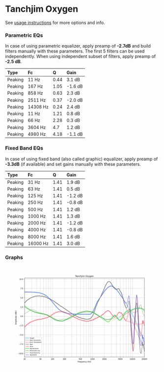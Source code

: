 # Tanchjim Oxygen
See [usage instructions](https://github.com/jaakkopasanen/AutoEq#usage) for more options and info.

### Parametric EQs
In case of using parametric equalizer, apply preamp of **-2.7dB** and build filters manually
with these parameters. The first 5 filters can be used independently.
When using independent subset of filters, apply preamp of **-2.5 dB**.

| Type    | Fc       |    Q | Gain    |
|:--------|:---------|:-----|:--------|
| Peaking | 11 Hz    | 0.44 | 3.1 dB  |
| Peaking | 167 Hz   | 1.05 | -1.6 dB |
| Peaking | 858 Hz   | 0.63 | 2.3 dB  |
| Peaking | 2511 Hz  | 0.37 | -2.0 dB |
| Peaking | 14308 Hz | 0.24 | 2.4 dB  |
| Peaking | 11 Hz    | 1.21 | 0.8 dB  |
| Peaking | 66 Hz    | 2.28 | 0.3 dB  |
| Peaking | 3604 Hz  | 4.7  | 1.2 dB  |
| Peaking | 4980 Hz  | 4.18 | -1.1 dB |

### Fixed Band EQs
In case of using fixed band (also called graphic) equalizer, apply preamp of **-3.3dB**
(if available) and set gains manually with these parameters.

| Type    | Fc       |    Q | Gain    |
|:--------|:---------|:-----|:--------|
| Peaking | 31 Hz    | 1.41 | 1.9 dB  |
| Peaking | 63 Hz    | 1.41 | 0.5 dB  |
| Peaking | 125 Hz   | 1.41 | -1.2 dB |
| Peaking | 250 Hz   | 1.41 | -0.8 dB |
| Peaking | 500 Hz   | 1.41 | 1.2 dB  |
| Peaking | 1000 Hz  | 1.41 | 1.3 dB  |
| Peaking | 2000 Hz  | 1.41 | -1.2 dB |
| Peaking | 4000 Hz  | 1.41 | -0.8 dB |
| Peaking | 8000 Hz  | 1.41 | 1.6 dB  |
| Peaking | 16000 Hz | 1.41 | 3.0 dB  |

### Graphs
![](./Tanchjim%20Oxygen.png)